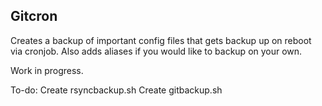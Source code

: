 ## Gitcron

Creates a backup of important config files that gets backup up on reboot via cronjob.
Also adds aliases if you would like to backup on your own.

Work in progress.

To-do:
  Create rsyncbackup.sh
  Create gitbackup.sh
